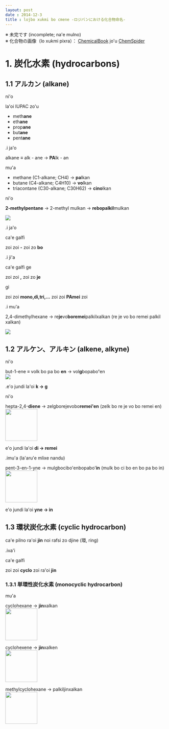 ```yaml
---
layout: post
date : 2014-12-3
title : lojbo xukmi bo cmene -ロジバンにおける化合物命名-
---
```


※ 未完です (incomplete; na'e mulno)  
※ 化合物の画像（lo xukmi pixra）： [ChemicalBook](http://www.chemicalbook.com/ProductIndex_EN.aspx "ChemicalBook") jo'u [ChemSpider](http://www.chemspider.com/)

# 1. 炭化水素 (hydrocarbons)

## 1.1 アルカン (alkane)

ni'o

la'oi IUPAC zo'u

- meth**ane**
- eth**ane**
- prop**ane**
- but**ane**
- pent**ane**

.i ja'o 

<div class="box">alkane ≡ alk - ane → <b>PA</b>lk - an</div>

mu'a

- methane (C1-alkane; CH4) → **pa**lkan
- butane (C4-alkane; C4H10) → **vo**lkan
- triacontane (C30-alkane; C30H62) → **cino**lkan

ni'o

**2-methylpentane** → 2-methyl mulkan → **rebopalkil**mulkan

<img src="../jbo_xukmi_pixra/2-methylpentane.gif">

.i ja'o

ca'e galfi

<div class="box">  zoi zoi <b>-</b> zoi zo <b>bo</b></div>

.i ji'a

ca'e galfi ge

<div class="box">zoi zoi <b>,</b> zoi zo <b>je</b> </div>

gi

<div class="box">zoi zoi <b>mono,di,tri,...</b> zoi zoi <b>PAmei</b> zoi</div>

.i mu'a

2,4-dimethylhexane → re**je**vo**boremei**palkilxalkan (re je vo bo remei palkil xalkan)

<img src="../jbo_xukmi_pixra/2,4-dimethylhexane.gif">


## 1.2 アルケン、アルキン (alkene, alkyne)

ni'o

<div class="box">but-1-ene ≡ volk bo pa bo <b>en</b> → vol<b>g</b>bopabo<b>'</b>en</div>
<img src="../jbo_xukmi_pixra/but-1-ene.gif">

.e'o jundi la'oi **k → g**

ni'o

<div class="box">hepta-2,4-<b>diene</b> → zelgborejevobo<b>remei'en</b> (zelk bo re je vo bo remei en)</div> 
<img src="../jbo_xukmi_pixra/hepta-2,4-diene.png" width="100px">

e'o jundi la'oi <b>di → remei</b>

.imu'a (la'aru'e mlixe nandu)

pent-3-en-1-yne → mulgbocibo'enbopabo'**in** (mulk bo ci bo en bo pa bo in)  
<img src="../jbo_xukmi_pixra/pent-3-ene-1-yne.jpg" width="100px">

e'o jundi la'oi <b>yne → in</b>


## 1.3 環状炭化水素 (cyclic hydrocarbon)

ca'e pilno ra'oi <b>jin</b> noi rafsi zo djine (環, ring)

.iva'i

ca'e galfi

<div class="box">  zoi zoi <b>cyclo</b> zoi ra'oi <b>jin</b></div>

### 1.3.1 単環性炭化水素 (monocyclic hydrocarbon)

mu'a

cyclohexane → **jin**xalkan  
<img src="../jbo_xukmi_pixra/cyclohexane.png" width="100px">

cyclohexene → **jin**xalken  
<img src="../jbo_xukmi_pixra/cyclohexene.png" width="100px">

methylcyclohexane → palkiljinxalkan  
<img src="../jbo_xukmi_pixra/methylcyclohexane.png" width="100px">


